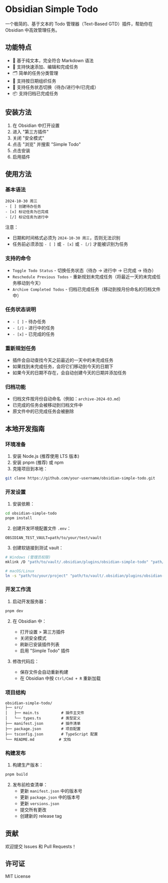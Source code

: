 # Obsidian Simple Todo

一个极简的、基于文本的 Todo 管理器（Text-Based GTD）插件，帮助你在 Obsidian 中高效管理任务。

## 功能特点

- 📝 基于纯文本，完全符合 Markdown 语法
- 🎯 支持快速添加、编辑和完成任务
- 🗂 简单的任务分类管理
- 📅 支持按日期组织任务
- 🔄 支持任务状态切换（待办/进行中/已完成）
- 📦 支持归档已完成任务

## 安装方法

1. 在 Obsidian 中打开设置
2. 进入 "第三方插件"
3. 关闭 "安全模式"
4. 点击 "浏览" 并搜索 "Simple Todo"
5. 点击安装
6. 启用插件

## 使用方法

### 基本语法

```
2024-10-30 周三  
- [ ] 创建待办任务  
- [x] 标记任务为已完成  
- [/] 标记任务为进行中  
```

注意：
- 日期和时间格式必须为 `2024-10-30 周三`，否则无法识别
- 任务前必须添加 `- [ ]` 或 `- [x]` 或 `- [/]` 才能被识别为任务

### 支持的命令
- `Toggle Todo Status` - 切换任务状态（待办 -> 进行中 -> 已完成 -> 待办）
- `Reschedule Previous Todos` - 重新规划未完成任务（将最近一天的未完成任务移动到今天）
- `Archive Completed Todos` - 归档已完成任务（移动到按月份命名的归档文件中）

### 任务状态说明
- `- [ ]` - 待办任务
- `- [/]` - 进行中的任务
- `- [x]` - 已完成的任务

### 重新规划任务
- 插件会自动查找今天之前最近的一天中的未完成任务
- 如果找到未完成任务，会将它们移动到今天的日期下
- 如果今天的日期不存在，会自动创建今天的日期并添加任务

### 归档功能
- 归档文件按月份自动命名（例如：`archive-2024-03.md`）
- 已完成的任务会被移动到归档文件中
- 原文件中的已完成任务会被删除

## 本地开发指南

### 环境准备

1. 安装 Node.js (推荐使用 LTS 版本)
2. 安装 pnpm (推荐) 或 npm
3. 克隆项目到本地：
```bash
git clone https://github.com/your-username/obsidian-simple-todo.git
```

### 开发设置

1. 安装依赖：
```bash
cd obsidian-simple-todo
pnpm install
```

2. 创建开发环境配置文件 `.env`：
```
OBSIDIAN_TEST_VAULT=path/to/your/test/vault
```

3. 创建软链接到测试 vault：
```bash
# Windows (管理员权限)
mklink /D "path/to/vault/.obsidian/plugins/obsidian-simple-todo" "path/to/your/project"

# macOS/Linux
ln -s "path/to/your/project" "path/to/vault/.obsidian/plugins/obsidian-simple-todo"
```

### 开发工作流

1. 启动开发服务器：
```bash
pnpm dev
```

2. 在 Obsidian 中：
   - 打开设置 > 第三方插件
   - 关闭安全模式
   - 刷新已安装插件列表
   - 启用 "Simple Todo" 插件

3. 修改代码后：
   - 保存文件会自动重新构建
   - 在 Obsidian 中按 `Ctrl/Cmd + R` 重新加载

### 项目结构

```
obsidian-simple-todo/
├── src/
│   ├── main.ts          # 插件主文件
│   └── types.ts         # 类型定义
├── manifest.json        # 插件清单
├── package.json         # 项目配置
├── tsconfig.json        # TypeScript 配置
└── README.md           # 文档
```

### 构建发布

1. 构建生产版本：
```bash
pnpm build
```

2. 发布前检查清单：
   - 更新 `manifest.json` 中的版本号
   - 更新 `package.json` 中的版本号
   - 更新 `versions.json`
   - 提交所有更改
   - 创建新的 release tag

## 贡献

欢迎提交 Issues 和 Pull Requests！

## 许可证

MIT License
